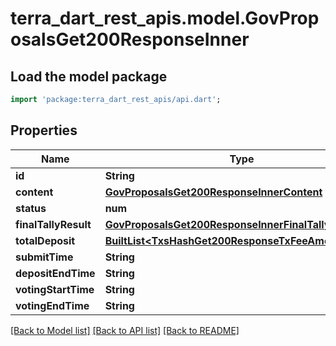 # terra_dart_rest_apis.model.GovProposalsGet200ResponseInner

## Load the model package
```dart
import 'package:terra_dart_rest_apis/api.dart';
```

## Properties
Name | Type | Description | Notes
------------ | ------------- | ------------- | -------------
**id** | **String** |  | [optional] 
**content** | [**GovProposalsGet200ResponseInnerContent**](GovProposalsGet200ResponseInnerContent.md) |  | [optional] 
**status** | **num** |  | [optional] 
**finalTallyResult** | [**GovProposalsGet200ResponseInnerFinalTallyResult**](GovProposalsGet200ResponseInnerFinalTallyResult.md) |  | [optional] 
**totalDeposit** | [**BuiltList&lt;TxsHashGet200ResponseTxFeeAmountInner&gt;**](TxsHashGet200ResponseTxFeeAmountInner.md) |  | [optional] 
**submitTime** | **String** |  | [optional] 
**depositEndTime** | **String** |  | [optional] 
**votingStartTime** | **String** |  | [optional] 
**votingEndTime** | **String** |  | [optional] 

[[Back to Model list]](../README.md#documentation-for-models) [[Back to API list]](../README.md#documentation-for-api-endpoints) [[Back to README]](../README.md)


